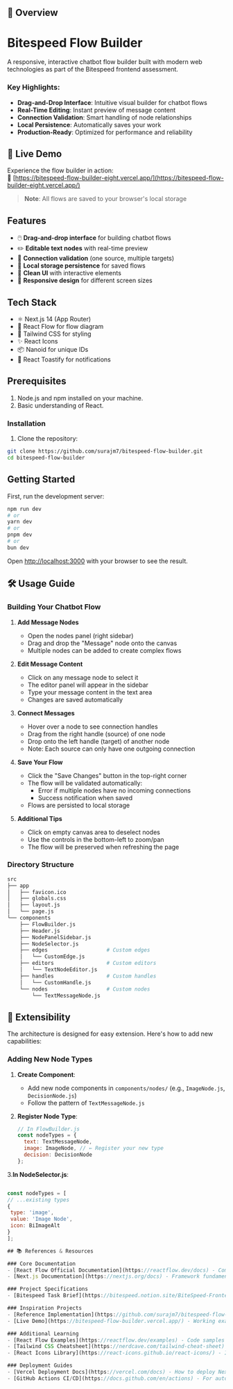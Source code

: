 ## 🌟 Overview

# Bitespeed Flow Builder



A responsive, interactive chatbot flow builder built with modern web technologies as part of the Bitespeed frontend assessment.

### Key Highlights:
- **Drag-and-Drop Interface**: Intuitive visual builder for chatbot flows
- **Real-Time Editing**: Instant preview of message content
- **Connection Validation**: Smart handling of node relationships
- **Local Persistence**: Automatically saves your work
- **Production-Ready**: Optimized for performance and reliability

## 🚀 Live Demo

Experience the flow builder in action:  
🔗 [https://bitespeed-flow-builder-eight.vercel.app/](https://bitespeed-flow-builder-eight.vercel.app/)

> **Note**: All flows are saved to your browser's local storage

## Features

- 🖱️ **Drag-and-drop interface** for building chatbot flows
- ✏️ **Editable text nodes** with real-time preview
- 🔗 **Connection validation** (one source, multiple targets)
- 💾 **Local storage persistence** for saved flows
- 🎨 **Clean UI** with interactive elements
- 📱 **Responsive design** for different screen sizes

## Tech Stack

- ⚛️ Next.js 14 (App Router)
- 🌊 React Flow for flow diagram
- 🎨 Tailwind CSS for styling
- ✨ React Icons
- 📦 Nanoid for unique IDs
- 💬 React Toastify for notifications

## Prerequisites

1. Node.js and npm installed on your machine.
2. Basic understanding of React.

### Installation

1. Clone the repository:
```bash
git clone https://github.com/surajm7/bitespeed-flow-builder.git
cd bitespeed-flow-builder

```

## Getting Started

First, run the development server:

```bash
npm run dev
# or
yarn dev
# or
pnpm dev
# or
bun dev
```

Open [http://localhost:3000](http://localhost:3000) with your browser to see the result.

## 🛠️ Usage Guide

### Building Your Chatbot Flow

1. **Add Message Nodes**
   - Open the nodes panel (right sidebar)
   - Drag and drop the "Message" node onto the canvas
   - Multiple nodes can be added to create complex flows

2. **Edit Message Content**
   - Click on any message node to select it
   - The editor panel will appear in the sidebar
   - Type your message content in the text area
   - Changes are saved automatically

3. **Connect Messages**
   - Hover over a node to see connection handles
   - Drag from the right handle (source) of one node
   - Drop onto the left handle (target) of another node
   - Note: Each source can only have one outgoing connection

4. **Save Your Flow**
   - Click the "Save Changes" button in the top-right corner
   - The flow will be validated automatically:
     - Error if multiple nodes have no incoming connections
     - Success notification when saved
   - Flows are persisted to local storage

5. **Additional Tips**
   - Click on empty canvas area to deselect nodes
   - Use the controls in the bottom-left to zoom/pan
   - The flow will be preserved when refreshing the page

### Directory Structure

```bash
src
├── app
│   ├── favicon.ico
│   ├── globals.css
│   ├── layout.js
│   └── page.js
└── components
    ├── FlowBuilder.js
    ├── Header.js
    ├── NodePanelSidebar.js
    ├── NodeSelector.js
    ├── edges                   # Custom edges
    │   └── CustomEdge.js
    ├── editors                 # Custom editors
    │   └── TextNodeEditor.js
    ├── handles                 # Custom handles
    │   └── CustomHandle.js
    └── nodes                   # Custom nodes
        └── TextMessageNode.js
```
## 🧩 Extensibility

The architecture is designed for easy extension. Here's how to add new capabilities:

### Adding New Node Types
1. **Create Component**:
   - Add new node components in `components/nodes/` (e.g., `ImageNode.js`, `DecisionNode.js`)
   - Follow the pattern of `TextMessageNode.js`

2. **Register Node Type**:
   ```javascript
   // In FlowBuilder.js
   const nodeTypes = {
     text: TextMessageNode,
     image: ImageNode, // ← Register your new type
     decision: DecisionNode
   };

3.**In NodeSelector.js**:
   ```javascript

const nodeTypes = [
  // ...existing types
  {
    type: 'image',
    value: 'Image Node',
    icon: BiImageAlt
  }
];

## 📚 References & Resources

### Core Documentation
- [React Flow Official Documentation](https://reactflow.dev/docs) - Complete API reference and usage examples
- [Next.js Documentation](https://nextjs.org/docs) - Framework fundamentals

### Project Specifications
- [Bitespeed Task Brief](https://bitespeed.notion.site/BiteSpeed-Frontend-Task-Chatbot-flow-builder-fb0feb3498294929a9b7171bcb4e8a8b) - Original requirements and design specs

### Inspiration Projects
- [Reference Implementation](https://github.com/surajm7/bitespeed-flow-builder) - Sample solution by Suraj M
- [Live Demo](https://bitespeed-flow-builder.vercel.app/) - Working example of the reference implementation

### Additional Learning
- [React Flow Examples](https://reactflow.dev/examples) - Code samples for advanced features
- [Tailwind CSS Cheatsheet](https://nerdcave.com/tailwind-cheat-sheet) - Quick styling reference
- [React Icons Library](https://react-icons.github.io/react-icons/) - Icon set used in the project

### Deployment Guides
- [Vercel Deployment Docs](https://vercel.com/docs) - How to deploy Next.js applications
- [GitHub Actions CI/CD](https://docs.github.com/en/actions) - For automated deployment workflows